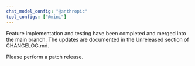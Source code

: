 ```yaml
---
chat_model_config: "@anthropic"
tool_configs: ["@mini"]
---
```


Feature implementation and testing have been completed and merged into the main branch.
The updates are documented in the Unreleased section of CHANGELOG.md.

Please perform a patch release.

